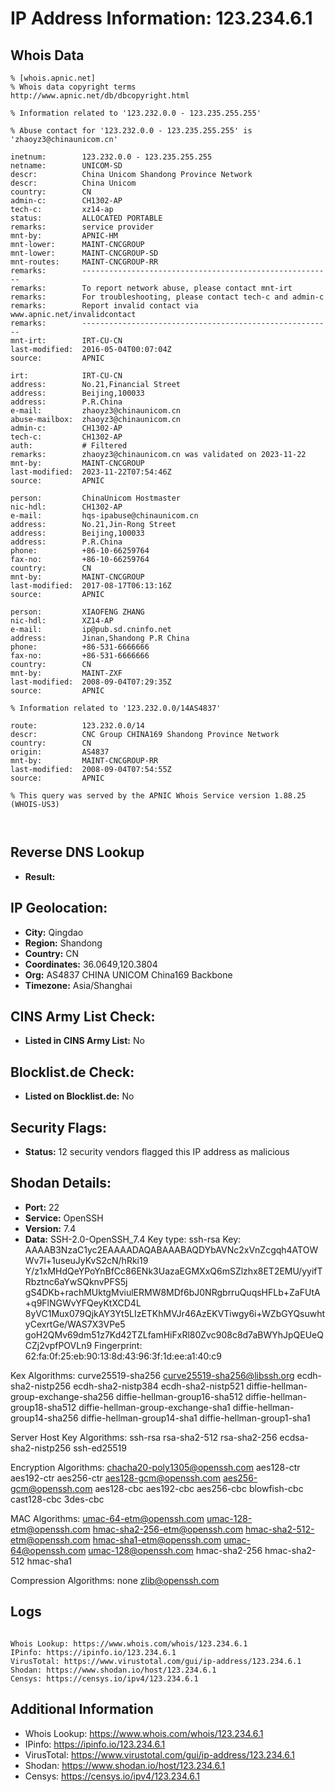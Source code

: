 # IP Address Information: 123.234.6.1

## Whois Data
```
% [whois.apnic.net]
% Whois data copyright terms    http://www.apnic.net/db/dbcopyright.html

% Information related to '123.232.0.0 - 123.235.255.255'

% Abuse contact for '123.232.0.0 - 123.235.255.255' is 'zhaoyz3@chinaunicom.cn'

inetnum:        123.232.0.0 - 123.235.255.255
netname:        UNICOM-SD
descr:          China Unicom Shandong Province Network
descr:          China Unicom
country:        CN
admin-c:        CH1302-AP
tech-c:         xz14-ap
status:         ALLOCATED PORTABLE
remarks:        service provider
mnt-by:         APNIC-HM
mnt-lower:      MAINT-CNCGROUP
mnt-lower:      MAINT-CNCGROUP-SD
mnt-routes:     MAINT-CNCGROUP-RR
remarks:        --------------------------------------------------------
remarks:        To report network abuse, please contact mnt-irt
remarks:        For troubleshooting, please contact tech-c and admin-c
remarks:        Report invalid contact via www.apnic.net/invalidcontact
remarks:        --------------------------------------------------------
mnt-irt:        IRT-CU-CN
last-modified:  2016-05-04T00:07:04Z
source:         APNIC

irt:            IRT-CU-CN
address:        No.21,Financial Street
address:        Beijing,100033
address:        P.R.China
e-mail:         zhaoyz3@chinaunicom.cn
abuse-mailbox:  zhaoyz3@chinaunicom.cn
admin-c:        CH1302-AP
tech-c:         CH1302-AP
auth:           # Filtered
remarks:        zhaoyz3@chinaunicom.cn was validated on 2023-11-22
mnt-by:         MAINT-CNCGROUP
last-modified:  2023-11-22T07:54:46Z
source:         APNIC

person:         ChinaUnicom Hostmaster
nic-hdl:        CH1302-AP
e-mail:         hqs-ipabuse@chinaunicom.cn
address:        No.21,Jin-Rong Street
address:        Beijing,100033
address:        P.R.China
phone:          +86-10-66259764
fax-no:         +86-10-66259764
country:        CN
mnt-by:         MAINT-CNCGROUP
last-modified:  2017-08-17T06:13:16Z
source:         APNIC

person:         XIAOFENG ZHANG
nic-hdl:        XZ14-AP
e-mail:         ip@pub.sd.cninfo.net
address:        Jinan,Shandong P.R China
phone:          +86-531-6666666
fax-no:         +86-531-6666666
country:        CN
mnt-by:         MAINT-ZXF
last-modified:  2008-09-04T07:29:35Z
source:         APNIC

% Information related to '123.232.0.0/14AS4837'

route:          123.232.0.0/14
descr:          CNC Group CHINA169 Shandong Province Network
country:        CN
origin:         AS4837
mnt-by:         MAINT-CNCGROUP-RR
last-modified:  2008-09-04T07:54:55Z
source:         APNIC

% This query was served by the APNIC Whois Service version 1.88.25 (WHOIS-US3)



```
## Reverse DNS Lookup
- **Result:** 

## IP Geolocation:
- **City:** Qingdao
- **Region:** Shandong
- **Country:** CN
- **Coordinates:** 36.0649,120.3804
- **Org:** AS4837 CHINA UNICOM China169 Backbone
- **Timezone:** Asia/Shanghai

## CINS Army List Check:
- **Listed in CINS Army List:** 
No

## Blocklist.de Check:
- **Listed on Blocklist.de:** 
No

## Security Flags:
- **Status:** 12 security vendors flagged this IP address as malicious

## Shodan Details:
- **Port:** 22
- **Service:** OpenSSH
- **Version:** 7.4
- **Data:** SSH-2.0-OpenSSH_7.4
Key type: ssh-rsa
Key: AAAAB3NzaC1yc2EAAAADAQABAAABAQDYbAVNc2xVnZcgqh4ATOWWv7l+1useuJyKvS2cN/hRki19
Y/z1xMHdQeYPoYnBfCc86ENk3UazaEGMXxQ6mSZlzhx8ET2EMU/yyifTRbztnc6aYwSQknvPFS5j
gS4DKb+rachMUktgMviulERMW8MDf6bJ0NRgbrruQuqsHFLb+ZaFUtA+q9FlNGWvYFQeyKtXCD4L
8yVC1Mux079QjkAY3Yt5LIzETKhMVJr46AzEKVTiwgy6i+WZbGYQsuwhtyCexrtGe/WAS7X3VPe5
goH2QMv69dm51z7Kd42TZLfamHiFxRl80Zvc908c8d7aBWYhJpQEUeQCZj2vpfPOVLn9
Fingerprint: 62:fa:0f:25:eb:90:13:8d:43:96:3f:1d:ee:a1:40:c9

Kex Algorithms:
	curve25519-sha256
	curve25519-sha256@libssh.org
	ecdh-sha2-nistp256
	ecdh-sha2-nistp384
	ecdh-sha2-nistp521
	diffie-hellman-group-exchange-sha256
	diffie-hellman-group16-sha512
	diffie-hellman-group18-sha512
	diffie-hellman-group-exchange-sha1
	diffie-hellman-group14-sha256
	diffie-hellman-group14-sha1
	diffie-hellman-group1-sha1

Server Host Key Algorithms:
	ssh-rsa
	rsa-sha2-512
	rsa-sha2-256
	ecdsa-sha2-nistp256
	ssh-ed25519

Encryption Algorithms:
	chacha20-poly1305@openssh.com
	aes128-ctr
	aes192-ctr
	aes256-ctr
	aes128-gcm@openssh.com
	aes256-gcm@openssh.com
	aes128-cbc
	aes192-cbc
	aes256-cbc
	blowfish-cbc
	cast128-cbc
	3des-cbc

MAC Algorithms:
	umac-64-etm@openssh.com
	umac-128-etm@openssh.com
	hmac-sha2-256-etm@openssh.com
	hmac-sha2-512-etm@openssh.com
	hmac-sha1-etm@openssh.com
	umac-64@openssh.com
	umac-128@openssh.com
	hmac-sha2-256
	hmac-sha2-512
	hmac-sha1

Compression Algorithms:
	none
	zlib@openssh.com


## Logs
```

Whois Lookup: https://www.whois.com/whois/123.234.6.1
IPinfo: https://ipinfo.io/123.234.6.1
VirusTotal: https://www.virustotal.com/gui/ip-address/123.234.6.1
Shodan: https://www.shodan.io/host/123.234.6.1
Censys: https://censys.io/ipv4/123.234.6.1

```
## Additional Information
- Whois Lookup: https://www.whois.com/whois/123.234.6.1
- IPinfo: https://ipinfo.io/123.234.6.1
- VirusTotal: https://www.virustotal.com/gui/ip-address/123.234.6.1
- Shodan: https://www.shodan.io/host/123.234.6.1
- Censys: https://censys.io/ipv4/123.234.6.1


